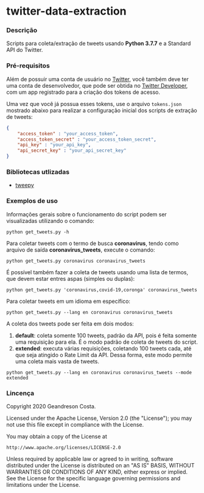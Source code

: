 # twitter-data-extraction
### Descrição
Scripts para coleta/extração de tweets usando __Python 3.7.7__ e a Standard API do Twitter.

### Pré-requisitos
Além de possuir uma conta de usuário no [Twitter](https://twitter.com/explore), você também deve ter uma conta de desenvolvedor, que pode ser obtida no [Twitter Developer](https://developer.twitter.com/en), com um app registrado para a criação dos tokens de acesso.

Uma vez que você já possua esses tokens, use o arquivo `tokens.json` mostrado abaixo para realizar a configuração inicial dos scripts de extração de tweets:

```json
{
    "access_token" : "your_access_token",
    "access_token_secret" : "your_access_token_secret",
    "api_key" : "your_api_key",
    "api_secret_key" : "your_api_secret_key"
}
```

### Bibliotecas utlizadas
* [tweepy](http://docs.tweepy.org/en/latest/)

### Exemplos de uso
Informações gerais sobre o funcionamento do script podem ser visualizadas utilizando o comando:

~~~
python get_tweets.py -h
~~~

Para coletar tweets com o termo de busca __coronavirus__, tendo como arquivo de saída __coronavirus_tweets__, execute o comando:
~~~
python get_tweets.py coronavirus coronavirus_tweets
~~~

É possível também fazer a coleta de tweets usando uma lista de termos, que devem estar entres aspas (simples ou duplas):
~~~
python get_tweets.py 'coronavirus,covid-19,coronga' coronavirus_tweets
~~~

Para coletar tweets em um idioma em específico:
~~~
python get_tweets.py --lang en coronavirus coronavirus_tweets
~~~

A coleta dos tweets pode ser feita em dois modos:
1. __default__: coleta somente 100 tweets, padrão da API, pois é feita somente uma requisição para ela. É o modo padrão de coleta de tweets do script.
2. __extended__: executa várias requisições, coletando 100 tweets cada, até que seja atingido o Rate Limit da API. Dessa forma, este modo permite uma coleta mais vasta de tweets.
~~~
python get_tweets.py --lang en coronavirus coronavirus_tweets --mode extended
~~~

### Lincença
Copyright 2020 Geandreson Costa.

Licensed under the Apache License, Version 2.0 (the "License");
you may not use this file except in compliance with the License.

You may obtain a copy of the License at

    http://www.apache.org/licenses/LICENSE-2.0

Unless required by applicable law or agreed to in writing, software distributed under the License is distributed on an "AS IS" BASIS, WITHOUT WARRANTIES OR CONDITIONS OF ANY KIND, either express or implied. See the License for the specific language governing permissions and limitations under the License.